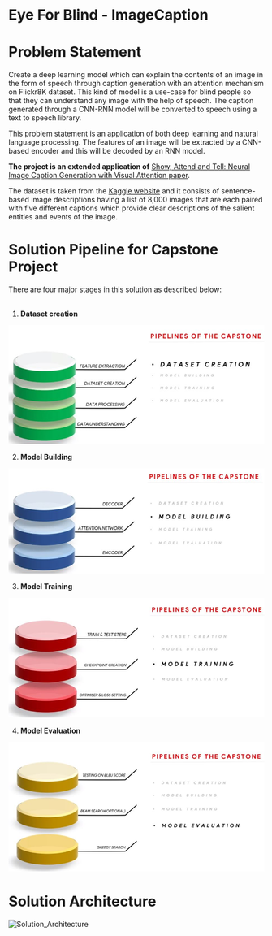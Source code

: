 # Eye For Blind - ImageCaption

# **Problem Statement**

Create a deep learning model which can explain the contents of an image in the form of speech through caption generation with an attention mechanism on Flickr8K dataset. This kind of model is a use-case for blind people so that they can understand any image with the help of speech. The caption generated through a CNN-RNN model will be converted to speech using a text to speech library.  

This problem statement is an application of both deep learning and natural language processing. The features of an image will be extracted by a CNN-based encoder and this will be decoded by an RNN model.

**The project is an extended application of** [Show, Attend and Tell: Neural Image Caption Generation with Visual Attention paper](https://arxiv.org/abs/1502.03044). 

The dataset is taken from the [Kaggle website](https://www.kaggle.com/adityajn105/flickr8k) and it consists of sentence-based image descriptions having a list of 8,000 images that are each paired with five different captions which provide clear descriptions of the salient entities and events of the image.

# Solution Pipeline for Capstone Project
There are four major stages in this solution as described below: <br><br>
1) **Dataset creation**

![Dataset creation](https://github.com/jatinsharma7/EyeForBlind_ImageCaption/blob/main/images/Pipeline1.JPG)


2. **Model Building**

![Model Building](https://github.com/jatinsharma7/EyeForBlind_ImageCaption/blob/main/images/Pipeline2.JPG)

3. **Model Training**

![Model Training](https://github.com/jatinsharma7/EyeForBlind_ImageCaption/blob/main/images/Pipeline3.JPG)

4. **Model Evaluation**

![Model Evaluation](https://github.com/jatinsharma7/EyeForBlind_ImageCaption/blob/main/images/Pipeline4.JPG)

# Solution Architecture

![Solution_Architecture](https://github.com/jatinsharma7/EyeForBlind_ImageCaption/blob/main/images/Solution_Architecture.JPG")
